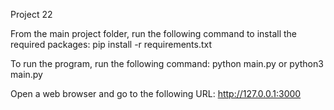 Project 22

From the main project folder, run the following command to install the required packages:
pip install -r requirements.txt

To run the program, run the following command:
python main.py or python3 main.py

Open a web browser and go to the following URL:
http://127.0.0.1:3000

